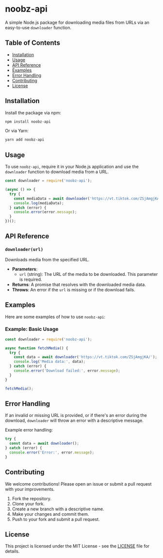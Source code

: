 # noobz-api

A simple Node.js package for downloading media files from URLs via an easy-to-use `downloader` function.

## Table of Contents
- [Installation](#installation)
- [Usage](#usage)
- [API Reference](#api-reference)
- [Examples](#examples)
- [Error Handling](#error-handling)
- [Contributing](#contributing)
- [License](#license)

## Installation

Install the package via npm:

```bash
npm install noobz-api
```

Or via Yarn:

```bash
yarn add noobz-api
```

## Usage

To use `noobz-api`, require it in your Node.js application and use the `downloader` function to download media from a URL.

```javascript
const downloader = require('noobz-api');

(async () => {
  try {
    const mediaData = await downloader('https://vt.tiktok.com/ZSjAmgjKA/');
    console.log(mediaData);
  } catch (error) {
    console.error(error.message);
  }
})();
```

## API Reference

### `downloader(url)`

Downloads media from the specified URL.

- **Parameters**:
  - `url` (string): The URL of the media to be downloaded. This parameter is required.
- **Returns**: A promise that resolves with the downloaded media data.
- **Throws**: An error if the `url` is missing or if the download fails.

## Examples

Here are some examples of how to use `noobz-api`:

### Example: Basic Usage

```javascript
const downloader = require('noobz-api');

async function fetchMedia() {
  try {
    const data = await downloader('https://vt.tiktok.com/ZSjAmgjKA/');
    console.log('Media data:', data);
  } catch (error) {
    console.error('Download failed:', error.message);
  }
}

fetchMedia();
```

## Error Handling

If an invalid or missing URL is provided, or if there's an error during the download, `downloader` will throw an error with a descriptive message.

Example error handling:

```javascript
try {
  const data = await downloader();
} catch (error) {
  console.error('Error:', error.message);
}
```

## Contributing

We welcome contributions! Please open an issue or submit a pull request with your improvements.

1. Fork the repository.
2. Clone your fork.
3. Create a new branch with a descriptive name.
4. Make your changes and commit them.
5. Push to your fork and submit a pull request.

## License

This project is licensed under the MIT License - see the [LICENSE](LICENSE) file for details.